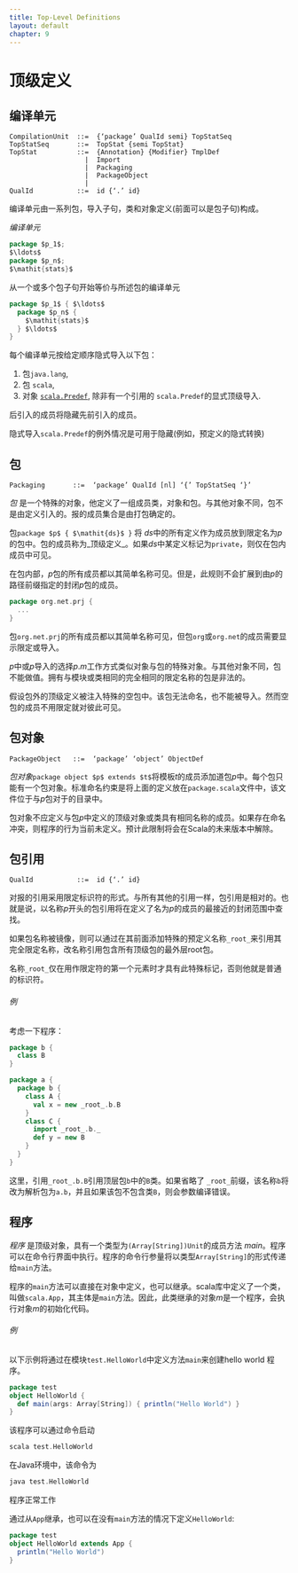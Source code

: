 ```yaml
---
title: Top-Level Definitions
layout: default
chapter: 9
---
```


# 顶级定义

## 编译单元

```ebnf
CompilationUnit  ::=  {‘package’ QualId semi} TopStatSeq
TopStatSeq       ::=  TopStat {semi TopStat}
TopStat          ::=  {Annotation} {Modifier} TmplDef
                   |  Import
                   |  Packaging
                   |  PackageObject
                   |
QualId           ::=  id {‘.’ id}
```

编译单元由一系列包，导入子句，类和对象定义(前面可以是包子句)构成。


 _编译单元_

```scala
package $p_1$;
$\ldots$
package $p_n$;
$\mathit{stats}$
```

从一个或多个包子句开始等价与所述包的编译单元

```scala
package $p_1$ { $\ldots$
  package $p_n$ {
    $\mathit{stats}$
  } $\ldots$
}
```
每个编译单元按给定顺序隐式导入以下包：

 1. 包`java.lang`,
 2. 包 `scala`,
 3. 对象 [`scala.Predef`](12-the-scala-standard-library.html#the-predef-object), 除非有一个引用的 `scala.Predef`的显式顶级导入.

后引入的成员将隐藏先前引入的成员。

隐式导入`scala.Predef`的例外情况是可用于隐藏(例如，预定义的隐式转换)

## 包

```ebnf
Packaging       ::=  ‘package’ QualId [nl] ‘{’ TopStatSeq ‘}’
```

_包_ 是一个特殊的对象，他定义了一组成员类，对象和包。与其他对象不同，包不是由定义引入的。报的成员集合是由打包确定的。

包`package $p$ { $\mathit{ds}$ }` 将 $\mathit{ds}$中的所有定义作为成员放到限定名为$p$的包中。包的成员称为_顶级定义_。如果$\mathit{ds}$中某定义标记为`private`，则仅在包内成员中可见。

在包内部，$p$包的所有成员都以其简单名称可见。但是，此规则不会扩展到由$p$的路径前缀指定的封闭$p$包的成员。

```scala
package org.net.prj {
  ...
}
```
包`org.net.prj`的所有成员都以其简单名称可见，但包`org`或`org.net`的成员需要显示限定或导入。

$p$中或$p$导入的选择$p$.$m$工作方式类似对象与包的特殊对象。与其他对象不同，包不能做值。拥有与模块或类相同的完全相同的限定名称的包是非法的。

假设包外的顶级定义被注入特殊的空包中。该包无法命名，也不能被导入。然而空包的成员不用限定就对彼此可见。


## 包对象

```ebnf
PackageObject   ::=  ‘package’ ‘object’ ObjectDef
```

_包对象_`package object $p$ extends $t$`将模板$t$的成员添加道包$p$中。每个包只能有一个包对象。标准命名约束是将上面的定义放在`package.scala`文件中，该文件位于与$p$包对于的目录中。

包对象不应定义与包$p$中定义的顶级对象或类具有相同名称的成员。如果存在命名冲突，则程序的行为当前未定义。预计此限制将会在Scala的未来版本中解除。

## 包引用

```ebnf
QualId           ::=  id {‘.’ id}
```

对报的引用采用限定标识符的形式。与所有其他的引用一样，包引用是相对的。也就是说，以名称$p$开头的包引用将在定义了名为$p$的成员的最接近的封闭范围中查找。

如果包名称被镜像，则可以通过在其前面添加特殊的预定义名称`_root_`来引用其完全限定名称，改名称引用包含所有顶级包的最外层root包。

名称`_root_`仅在用作限定符的第一个元素时才具有此特殊标记，否则他就是普通的标识符。

###### 例
考虑一下程序：

```scala
package b {
  class B
}

package a {
  package b {
    class A {
      val x = new _root_.b.B
    }
    class C {
      import _root_.b._
      def y = new B
    }
  }
}

```

这里，引用`_root_.b.B`引用顶层包`b`中的`B`类。如果省略了 `_root_`前缀，该名称`b`将改为解析包为`a.b`，并且如果该包不包含类`B`，则会参数编译错误。

## 程序

_程序_ 是顶级对象，具有一个类型为`(Array[String])Unit`的成员方法 _main_。程序可以在命令行界面中执行。程序的命令行参量将以类型`Array[String]`的形式传递给`main`方法。

程序的`main`方法可以直接在对象中定义，也可以继承。scala库中定义了一个类，叫做`scala.App`，其主体是`main`方法。因此，此类继承的对象$m$是一个程序，会执行对象$m$的初始化代码。

###### 例
以下示例将通过在模块`test.HelloWorld`中定义方法`main`来创建hello world 程序。

```scala
package test
object HelloWorld {
  def main(args: Array[String]) { println("Hello World") }
}
```

该程序可以通过命令启动

```scala
scala test.HelloWorld
```

在Java环境中，该命令为

```scala
java test.HelloWorld
```

程序正常工作

通过从`App`继承，也可以在没有`main`方法的情况下定义`HelloWorld`:

```scala
package test
object HelloWorld extends App {
  println("Hello World")
}
```
